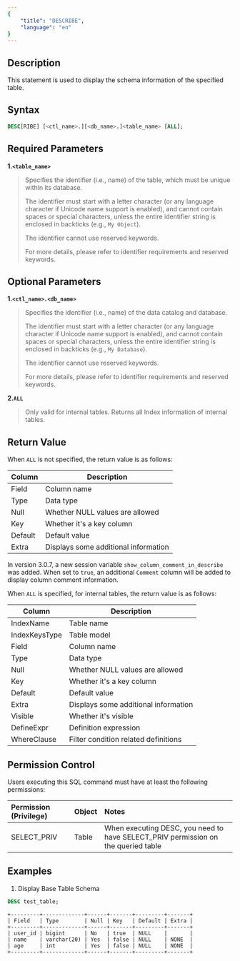 ```yaml
---
{
    "title": "DESCRIBE",
    "language": "en"
}
---
```


<!--
Licensed to the Apache Software Foundation (ASF) under one
or more contributor license agreements.  See the NOTICE file
distributed with this work for additional information
regarding copyright ownership.  The ASF licenses this file
to you under the Apache License, Version 2.0 (the
"License"); you may not use this file except in compliance
with the License.  You may obtain a copy of the License at

  http://www.apache.org/licenses/LICENSE-2.0

Unless required by applicable law or agreed to in writing,
software distributed under the License is distributed on an
"AS IS" BASIS, WITHOUT WARRANTIES OR CONDITIONS OF ANY
KIND, either express or implied.  See the License for the
specific language governing permissions and limitations
under the License.
-->


## Description

This statement is used to display the schema information of the specified table.

## Syntax

```sql
DESC[RIBE] [<ctl_name>.][<db_name>.]<table_name> [ALL];
```
## Required Parameters

**1.`<table_name>`**

> Specifies the identifier (i.e., name) of the table, which must be unique within its database.
>
> The identifier must start with a letter character (or any language character if Unicode name support is enabled), and cannot contain spaces or special characters, unless the entire identifier string is enclosed in backticks (e.g., `My Object`).
>
> The identifier cannot use reserved keywords.
>
> For more details, please refer to identifier requirements and reserved keywords.

## Optional Parameters

**1.`<ctl_name>.<db_name>`**

> Specifies the identifier (i.e., name) of the data catalog and database.
>
> The identifier must start with a letter character (or any language character if Unicode name support is enabled), and cannot contain spaces or special characters, unless the entire identifier string is enclosed in backticks (e.g., `My Database`).
>
> The identifier cannot use reserved keywords.
>
> For more details, please refer to identifier requirements and reserved keywords.

**2.`ALL`**

> Only valid for internal tables. Returns all Index information of internal tables.

## Return Value

When `ALL` is not specified, the return value is as follows:

| Column | Description |
| -- |--------------|
| Field | Column name |
| Type | Data type |
| Null | Whether NULL values are allowed |
| Key | Whether it's a key column |
| Default | Default value |
| Extra | Displays some additional information |

In version 3.0.7, a new session variable `show_column_comment_in_describe` was added. When set to `true`, an additional `Comment` column will be added to display column comment information.

When `ALL` is specified, for internal tables, the return value is as follows:

| Column | Description |
| -- |--------------|
| IndexName | Table name |
| IndexKeysType | Table model |
| Field | Column name |
| Type | Data type |
| Null | Whether NULL values are allowed |
| Key | Whether it's a key column |
| Default | Default value |
| Extra | Displays some additional information |
| Visible | Whether it's visible |
| DefineExpr | Definition expression |
| WhereClause | Filter condition related definitions |

## Permission Control

Users executing this SQL command must have at least the following permissions:

| Permission (Privilege) | Object | Notes |
|:--------------| :------------- |:---------------------------------------------|
| SELECT_PRIV   | Table    | When executing DESC, you need to have SELECT_PRIV permission on the queried table |


## Examples

1. Display Base Table Schema

```sql
DESC test_table;
```
```text
+---------+-------------+------+-------+---------+-------+
| Field   | Type        | Null | Key   | Default | Extra |
+---------+-------------+------+-------+---------+-------+
| user_id | bigint      | No   | true  | NULL    |       |
| name    | varchar(20) | Yes  | false | NULL    | NONE  |
| age     | int         | Yes  | false | NULL    | NONE  |
+---------+-------------+------+-------+---------+-------+
